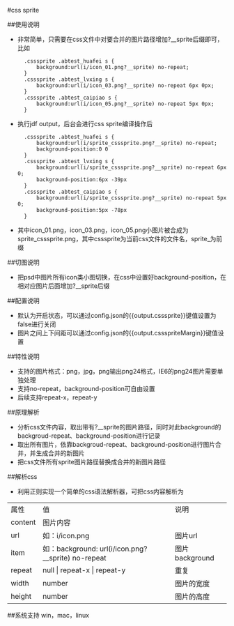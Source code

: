 #css sprite

##使用说明
* 非常简单，只需要在css文件中对要合并的图片路径增加?__sprite后缀即可，比如

		.csssprite .abtest_huafei s {
		    background:url(i/icon_01.png?__sprite) no-repeat;
		}
		.csssprite .abtest_lvxing s {
		    background:url(i/icon_03.png?__sprite) no-repeat 6px 0px;
		}
		.csssprite .abtest_caipiao s {
		    background:url(i/icon_05.png?__sprite) no-repeat 5px 0px;
		}

* 执行jdf output，后台会进行css sprite编译操作后

		.csssprite .abtest_huafei s {
		    background:url(i/sprite_csssprite.png?__sprite) no-repeat;
		    background-position:0 0
		}
		.csssprite .abtest_lvxing s {
		    background:url(i/sprite_csssprite.png?__sprite) no-repeat 6px 0;
		    background-position:6px -39px
		}
		.csssprite .abtest_caipiao s {
		    background:url(i/sprite_csssprite.png?__sprite) no-repeat 5px 0;
		    background-position:5px -78px
		}

* 其中icon_01.png，icon_03.png，icon_05.png小图片被合成为sprite_csssprite.png，其中csssprite为当前css文件的文件名，sprite_为前缀

##切图说明
* 把psd中图片所有icon类小图切换，在css中设置好background-position，在相对应图片后面增加?__sprite后缀

##配置说明
* 默认为开启状态，可以通过config.json的{{output.csssprite}}键值设置为false进行关闭
* 图片之间上下间距可以通过config.json的{{output.cssspriteMargin}}键值设置

##特性说明
* 支持的图片格式：png，jpg，png输出png24格式，IE6的png24图片需要单独处理
* 支持no-repeat，background-position可自由设置
* 后续支持repeat-x，repeat-y

##原理解析
* 分析css文件内容，取出带有?__sprite的图片路径，同时对此background的backgroud-repeat、background-position进行记录
* 取出所有图片，依靠backgroud-repeat、background-position进行图片合并，并生成合并的新图片
* 把css文件所有sprite图片路径替换成合并的新图片路径

##解析css
* 利用正则实现一个简单的css语法解析器，可把css内容解析为

<table>
	<tr><td>属性</td> <td>值</td> <td>说明</td> </tr>
	<tr><td>content</td> <td>图片内容</td> <td></td> </tr>
	<tr><td>url</td> <td>如：i/icon.png</td> <td>图片url</td> </tr>
	<tr><td>item</td> <td>如：background: url(i/icon.png?__sprite) no-repeat</td> <td>图片background</td> </tr>
	<tr><td>repeat</td> <td>null | repeat-x | repeat-y</td> <td>重复</td> </tr>
	<tr><td>width</td> <td>number</td> <td>图片的宽度</td> </tr>
	<tr><td>height</td> <td>number</td> <td>图片的高度</td> </tr>
</table>

##系统支持
win，mac，linux
